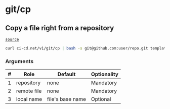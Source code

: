 # git/cp

## Copy a file right from a repository
[`source`](https://github.com/omrilotan/ci-cd.net/blob/main/src/v1/git/cp)

<!--email_off-->
```sh
curl ci-cd.net/v1/git/cp | bash -s git@github.com:user/repo.git templates/my-template-file.html template.html
```
<!--/email_off-->

### Arguments

| # | Role | Default | Optionality
| --- | --- | --- | ---
| 1 | repository | none | Mandatory
| 2 | remote file | none | Mandatory
| 3 | local name | file's base name | Optional
